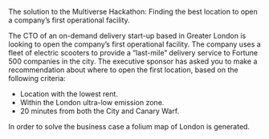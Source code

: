 The solution to the Multiverse Hackathon: Finding the best location to open a company’s first operational facility.

The CTO of an on-demand delivery start-up based in Greater London is looking to open the company’s first operational facility. The company uses a fleet of electric scooters to provide a “last-mile” delivery service to Fortune 500 companies in the city. The executive sponsor has asked you to make a recommendation about where to open the first location, based on the following criteria:

- Location with the lowest rent.
- Within the London ultra-low emission zone.
- 20 minutes from both the City and Canary Warf.

In order to solve the business case a folium map of London is generated.
